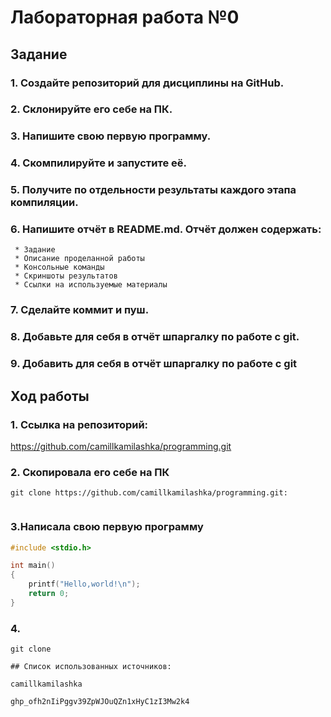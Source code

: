 # Лабораторная работа №0

## Задание 

### 1.   Создайте репозиторий для дисциплины на GitHub.
### 2.   Склонируйте его себе на ПК.
### 3.   Напишите свою первую программу.
### 4.   Скомпилируйте и запустите её.
### 5.   Получите по отдельности результаты каждого этапа компиляции.
### 6.   Напишите отчёт в README.md. Отчёт должен содержать:
     * Задание
     * Описание проделанной работы
     * Консольные команды
     * Скриншоты результатов
     * Ссылки на используемые материалы
### 7.   Сделайте коммит и пуш.
### 8.   Добавьте для себя в отчёт шпаргалку по работе с git.
### 9.   Добавить для себя в отчёт шпаргалку по работе с git
## Ход работы

### 1. Ссылка на репозиторий:  
https://github.com/camillkamilashka/programming.git

### 2. Cкопировала его себе на ПК

```shell
git clone https://github.com/camillkamilashka/programming.git:
   
```
### 3.Написала свою первую программу

```c
#include <stdio.h>

int main()
{
    printf("Hello,world!\n");
    return 0;
}

```
### 4. 

```shell
git clone

## Список использованных источников:

camillkamilashka

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
